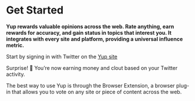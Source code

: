 # Get Started

**Yup rewards valuable opinions across the web. Rate anything, earn rewards for accuracy, and gain status in topics that interest you. It integrates with every site and platform, providing a universal influence metric.**

Start by signing in with Twitter on the [Yup site](https://yup.io)

Surprise! 🎉 You’re now earning money and clout based on your Twitter activity.

The best way to use Yup is through the Browser Extension, a browser plug-in that allows you to vote on any site or piece of content across the web.

